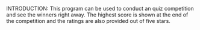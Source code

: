 INTRODUCTION:
     This program can be used to conduct an quiz competition and see the winners right away. The highest score is shown at the end of the competition and the ratings are also provided out of five stars. 